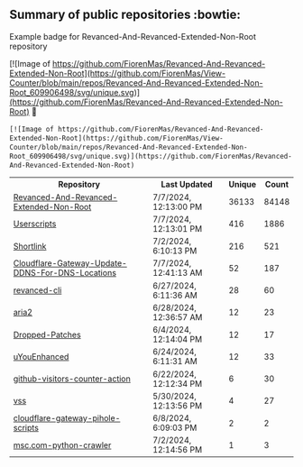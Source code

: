 ## Summary of public repositories :bowtie:
Example badge for Revanced-And-Revanced-Extended-Non-Root repository

[![Image of https://github.com/FiorenMas/Revanced-And-Revanced-Extended-Non-Root](https://github.com/FiorenMas/View-Counter/blob/main/repos/Revanced-And-Revanced-Extended-Non-Root_609906498/svg/unique.svg)](https://github.com/FiorenMas/Revanced-And-Revanced-Extended-Non-Root) :clap:

```
[![Image of https://github.com/FiorenMas/Revanced-And-Revanced-Extended-Non-Root](https://github.com/FiorenMas/View-Counter/blob/main/repos/Revanced-And-Revanced-Extended-Non-Root_609906498/svg/unique.svg)](https://github.com/FiorenMas/Revanced-And-Revanced-Extended-Non-Root)
```
<table>
	<tr>
		<th>
			Repository
		</th>
		<th>
			Last Updated
		</th>
		<th>
			Unique
		</th>
		<th>
			Count
		</th>
	</tr>
	<tr>
		<td>
			<a href="https://github.com/FiorenMas/Revanced-And-Revanced-Extended-Non-Root">
				Revanced-And-Revanced-Extended-Non-Root
			</a>
		</td>
		<td>
			7/7/2024, 12:13:00 PM
		</td>
		<td>
			36133
		</td>
		<td>
			84148
		</td>
	</tr>
	<tr>
		<td>
			<a href="https://github.com/FiorenMas/Userscripts">
				Userscripts
			</a>
		</td>
		<td>
			7/7/2024, 12:13:01 PM
		</td>
		<td>
			416
		</td>
		<td>
			1886
		</td>
	</tr>
	<tr>
		<td>
			<a href="https://github.com/FiorenMas/Shortlink">
				Shortlink
			</a>
		</td>
		<td>
			7/2/2024, 6:10:13 PM
		</td>
		<td>
			216
		</td>
		<td>
			521
		</td>
	</tr>
	<tr>
		<td>
			<a href="https://github.com/FiorenMas/Cloudflare-Gateway-Update-DDNS-For-DNS-Locations">
				Cloudflare-Gateway-Update-DDNS-For-DNS-Locations
			</a>
		</td>
		<td>
			7/7/2024, 12:41:13 AM
		</td>
		<td>
			52
		</td>
		<td>
			187
		</td>
	</tr>
	<tr>
		<td>
			<a href="https://github.com/FiorenMas/revanced-cli">
				revanced-cli
			</a>
		</td>
		<td>
			6/27/2024, 6:11:36 AM
		</td>
		<td>
			28
		</td>
		<td>
			60
		</td>
	</tr>
	<tr>
		<td>
			<a href="https://github.com/FiorenMas/aria2">
				aria2
			</a>
		</td>
		<td>
			6/28/2024, 12:36:57 AM
		</td>
		<td>
			12
		</td>
		<td>
			23
		</td>
	</tr>
	<tr>
		<td>
			<a href="https://github.com/FiorenMas/Dropped-Patches">
				Dropped-Patches
			</a>
		</td>
		<td>
			6/4/2024, 12:14:04 PM
		</td>
		<td>
			12
		</td>
		<td>
			17
		</td>
	</tr>
	<tr>
		<td>
			<a href="https://github.com/FiorenMas/uYouEnhanced">
				uYouEnhanced
			</a>
		</td>
		<td>
			6/24/2024, 6:11:31 AM
		</td>
		<td>
			12
		</td>
		<td>
			33
		</td>
	</tr>
	<tr>
		<td>
			<a href="https://github.com/FiorenMas/github-visitors-counter-action">
				github-visitors-counter-action
			</a>
		</td>
		<td>
			6/22/2024, 12:12:34 PM
		</td>
		<td>
			6
		</td>
		<td>
			30
		</td>
	</tr>
	<tr>
		<td>
			<a href="https://github.com/FiorenMas/vss">
				vss
			</a>
		</td>
		<td>
			5/30/2024, 12:13:56 PM
		</td>
		<td>
			4
		</td>
		<td>
			27
		</td>
	</tr>
	<tr>
		<td>
			<a href="https://github.com/FiorenMas/cloudflare-gateway-pihole-scripts">
				cloudflare-gateway-pihole-scripts
			</a>
		</td>
		<td>
			6/8/2024, 6:09:03 PM
		</td>
		<td>
			2
		</td>
		<td>
			2
		</td>
	</tr>
	<tr>
		<td>
			<a href="https://github.com/FiorenMas/msc.com-python-crawler">
				msc.com-python-crawler
			</a>
		</td>
		<td>
			7/2/2024, 12:14:56 PM
		</td>
		<td>
			1
		</td>
		<td>
			3
		</td>
	</tr>
</table>

